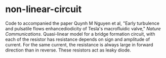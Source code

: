 # non-linear-circuit
Code to accompanied the paper Quynh M Nguyen et al, "Early turbulence and pulsatile flows enhancediodicity of Tesla's macrofluidic valve," _Nature Communications_.
Quasi-linear model for a bridge formation circuit, with each of the resistor has resistance depends on sign and amplitude of current.
For the same current, the resistance is always large in forward direction than in reverse. These resistors act as leaky diode. 
